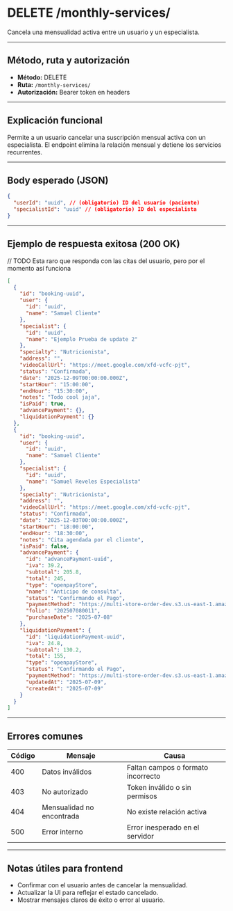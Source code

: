# DELETE /monthly-services/

Cancela una mensualidad activa entre un usuario y un especialista.

---

## Método, ruta y autorización

- **Método:** DELETE
- **Ruta:** `/monthly-services/`
- **Autorización:** Bearer token en headers

---

## Explicación funcional

Permite a un usuario cancelar una suscripción mensual activa con un especialista. El endpoint elimina la relación mensual y detiene los servicios recurrentes.

---

## Body esperado (JSON)

```json
{
  "userId": "uuid", // (obligatorio) ID del usuario (paciente)
  "specialistId": "uuid" // (obligatorio) ID del especialista
}
```

---

## Ejemplo de respuesta exitosa (200 OK)

// TODO Esta raro que responda con las citas del usuario, pero por el momento así funciona

```json
[
  {
    "id": "booking-uuid",
    "user": {
      "id": "uuid",
      "name": "Samuel Cliente"
    },
    "specialist": {
      "id": "uuid",
      "name": "Ejemplo Prueba de update 2"
    },
    "specialty": "Nutricionista",
    "address": "",
    "videoCallUrl": "https://meet.google.com/xfd-vcfc-pjt",
    "status": "Confirmada",
    "date": "2025-12-09T00:00:00.000Z",
    "startHour": "15:00:00",
    "endHour": "15:30:00",
    "notes": "Todo cool jaja",
    "isPaid": true,
    "advancePayment": {},
    "liquidationPayment": {}
  },
  {
    "id": "booking-uuid",
    "user": {
      "id": "uuid",
      "name": "Samuel Cliente"
    },
    "specialist": {
      "id": "uuid",
      "name": "Samuel Reveles Especialista"
    },
    "specialty": "Nutricionista",
    "address": "",
    "videoCallUrl": "https://meet.google.com/xfd-vcfc-pjt",
    "status": "Confirmada",
    "date": "2025-12-03T00:00:00.000Z",
    "startHour": "18:00:00",
    "endHour": "18:30:00",
    "notes": "Cita agendada por el cliente",
    "isPaid": false,
    "advancePayment": {
      "id": "advancePayment-uuid",
      "iva": 39.2,
      "subtotal": 205.8,
      "total": 245,
      "type": "openpayStore",
      "name": "Anticipo de consulta",
      "status": "Confirmando el Pago",
      "paymentMethod": "https://multi-store-order-dev.s3.us-east-1.amazonaws.com/payment-receipt/bookings/f0d8e32b-e4bb-4e08-ae48-6c9b96a3a98f/1010102061935396.pdf",
      "folio": "202507080011",
      "purchaseDate": "2025-07-08"
    },
    "liquidationPayment": {
      "id": "liquidationPayment-uuid",
      "iva": 24.8,
      "subtotal": 130.2,
      "total": 155,
      "type": "openpayStore",
      "status": "Confirmando el Pago",
      "paymentMethod": "https://multi-store-order-dev.s3.us-east-1.amazonaws.com/payment-receipt/bookings/f0d8e32b-e4bb-4e08-ae48-6c9b96a3a98f/1010102061935396.pdf",
      "updatedAt": "2025-07-09",
      "createdAt": "2025-07-09"
    }
  }
]
```

---

## Errores comunes

| Código | Mensaje                   | Causa                              |
| ------ | ------------------------- | ---------------------------------- |
| 400    | Datos inválidos           | Faltan campos o formato incorrecto |
| 403    | No autorizado             | Token inválido o sin permisos      |
| 404    | Mensualidad no encontrada | No existe relación activa          |
| 500    | Error interno             | Error inesperado en el servidor    |

---

## Notas útiles para frontend

- Confirmar con el usuario antes de cancelar la mensualidad.
- Actualizar la UI para reflejar el estado cancelado.
- Mostrar mensajes claros de éxito o error al usuario.
